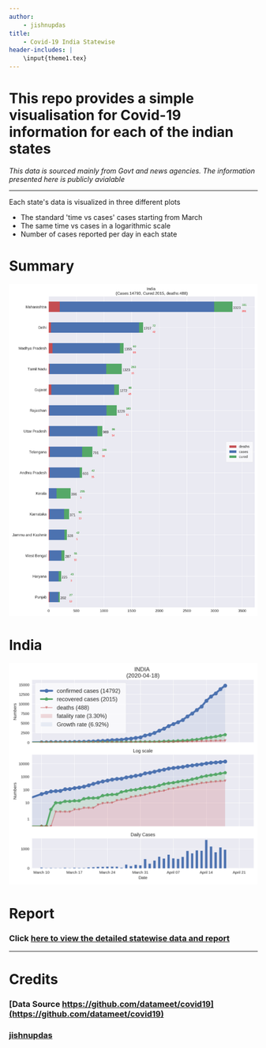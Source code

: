 ```yaml
---
author: 
    - jishnupdas
title:
    - Covid-19 India Statewise
header-includes: |
    \input{theme1.tex}
---
```


# This repo provides a simple visualisation for Covid-19 information for each of the indian states

*This data is sourced mainly from Govt and news agencies. The information presented here is publicly avialable*

---

Each state's data is visualized in three different plots

- The standard 'time vs cases' cases starting from March
- The same time vs cases in a logarithmic scale
- Number of cases reported per day in each state

# Summary 

![statewise numbers](plots/summary.png)

# India

![](plots/ind.png)

# Report

### Click [here to view the detailed statewise data and report](https://github.com/jishnupdas/Covid-19-IND/blob/master/report.pdf)
---


# Credits

### [Data Source https://github.com/datameet/covid19](https://github.com/datameet/covid19)
### [jishnupdas](https://github.com/jishnupdas/Covid-19-IND)

